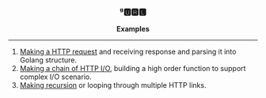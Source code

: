 <p align="center">
  <h3 align="center">ᵍ🆄🆁🅻</h3>
  <p align="center"><strong>Examples</strong></p>
</p>

---

1. [Making a HTTP request](./request) and receiving response and parsing it into Golang structure.
2. [Making a chain of HTTP I/O](./hof), building a high order function to support complex I/O scenario.
3. [Making recursion](./loop) or looping through multiple HTTP links.